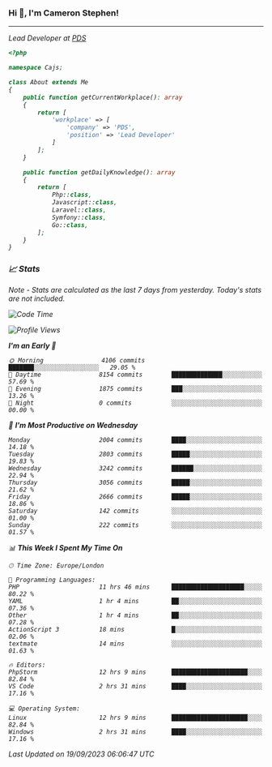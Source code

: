 ### Hi 👋, I'm Cameron Stephen!
<hr>
<p><em>Lead Developer at <a href="https://prindatasolutions.co.uk">PDS</a></p>


```php
<?php

namespace Cajs;

class About extends Me
{
    public function getCurrentWorkplace(): array
    {
        return [
            'workplace' => [
                'company' => 'PDS',
                'position' => 'Lead Developer'
            ]
        ];
    }

    public function getDailyKnowledge(): array
    {
        return [
            Php::class,
            Javascript::class,
            Laravel::class,
            Symfony::class,
            Go::class,
        ];
    }
}
```

### 📈 Stats
<p><em>Note - Stats are calculated as the last 7 days from yesterday. Today's stats are not included.</em></p>


<!--START_SECTION:waka-->
![Code Time](http://img.shields.io/badge/Code%20Time-3%2C531%20hrs%208%20mins-blue)

![Profile Views](http://img.shields.io/badge/Profile%20Views-0-blue)

**I'm an Early 🐤** 

```text
🌞 Morning                4106 commits        ███████░░░░░░░░░░░░░░░░░░   29.05 % 
🌆 Daytime                8154 commits        ██████████████░░░░░░░░░░░   57.69 % 
🌃 Evening                1875 commits        ███░░░░░░░░░░░░░░░░░░░░░░   13.26 % 
🌙 Night                  0 commits           ░░░░░░░░░░░░░░░░░░░░░░░░░   00.00 % 
```
📅 **I'm Most Productive on Wednesday** 

```text
Monday                   2004 commits        ████░░░░░░░░░░░░░░░░░░░░░   14.18 % 
Tuesday                  2803 commits        █████░░░░░░░░░░░░░░░░░░░░   19.83 % 
Wednesday                3242 commits        ██████░░░░░░░░░░░░░░░░░░░   22.94 % 
Thursday                 3056 commits        █████░░░░░░░░░░░░░░░░░░░░   21.62 % 
Friday                   2666 commits        █████░░░░░░░░░░░░░░░░░░░░   18.86 % 
Saturday                 142 commits         ░░░░░░░░░░░░░░░░░░░░░░░░░   01.00 % 
Sunday                   222 commits         ░░░░░░░░░░░░░░░░░░░░░░░░░   01.57 % 
```


📊 **This Week I Spent My Time On** 

```text
🕑︎ Time Zone: Europe/London

💬 Programming Languages: 
PHP                      11 hrs 46 mins      ████████████████████░░░░░   80.22 % 
YAML                     1 hr 4 mins         ██░░░░░░░░░░░░░░░░░░░░░░░   07.36 % 
Other                    1 hr 4 mins         ██░░░░░░░░░░░░░░░░░░░░░░░   07.28 % 
ActionScript 3           18 mins             █░░░░░░░░░░░░░░░░░░░░░░░░   02.06 % 
textmate                 14 mins             ░░░░░░░░░░░░░░░░░░░░░░░░░   01.63 % 

🔥 Editors: 
PhpStorm                 12 hrs 9 mins       █████████████████████░░░░   82.84 % 
VS Code                  2 hrs 31 mins       ████░░░░░░░░░░░░░░░░░░░░░   17.16 % 

💻 Operating System: 
Linux                    12 hrs 9 mins       █████████████████████░░░░   82.84 % 
Windows                  2 hrs 31 mins       ████░░░░░░░░░░░░░░░░░░░░░   17.16 % 
```


 Last Updated on 19/09/2023 06:06:47 UTC
<!--END_SECTION:waka-->
